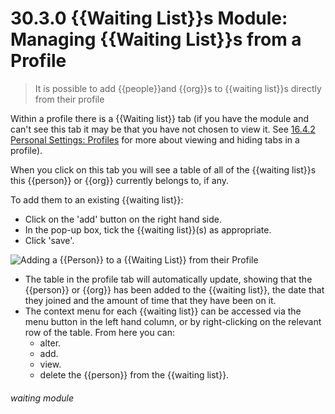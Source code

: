 # 30.3.0 {{Waiting List}}s Module: Managing {{Waiting List}}s from a Profile

> It is possible to add {{people}}and {{org}}s to {{waiting list}}s directly from their profile 

Within a profile there is a {{Waiting list}} tab (if you have the module and can't see this tab it may be that you have not chosen to view it. See [16.4.2 Personal Settings: Profiles](/help/index/p/16.4.2) for more about viewing and hiding tabs in a profile). 

When you click on this tab you will see a table of all of the {{waiting list}}s this {{person}} or {{org}} currently belongs to, if any.

To add them to an existing {{waiting list}}:

- Click on the 'add' button on the right hand side. 
- In the pop-up box, tick the {{waiting list}}(s) as appropriate.
- Click 'save'.

![Adding a {{Person}} to a {{Waiting List}} from their Profile](30.3.0a.png)

- The table in the profile tab will automatically update, showing that the {{person}} or {{org}} has been added to the {{waiting list}}, the date that they joined and the amount of time that they have been on it. 
- The context menu for each {{waiting list}} can be accessed via the menu button in the left hand column, or by right-clicking on the relevant row of the table. From here you can:
   - alter.
   - add.
   - view.
   - delete the {{person}} from the {{waiting list}}. 


###### waiting module


